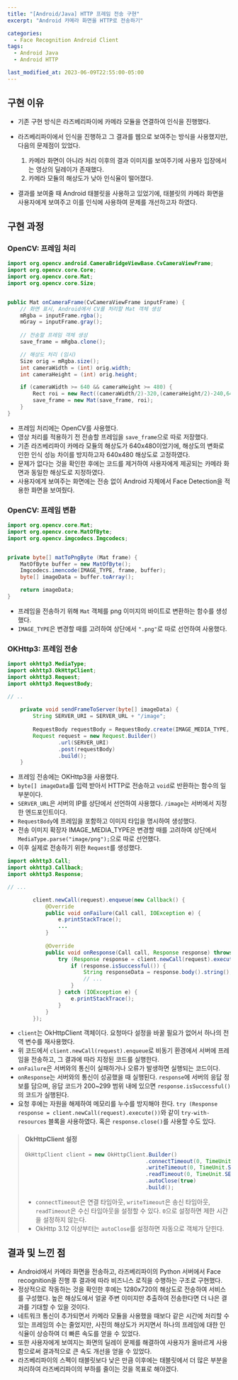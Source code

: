 ```yaml
---
title: "[Android/Java] HTTP 프레임 전송 구현"
excerpt: "Android 카메라 화면을 HTTP로 전송하기"

categories:
  - Face Recognition Android Client
tags:
  - Android Java
  - Android HTTP

last_modified_at: 2023-06-09T22:55:00-05:00
---
```

## 구현 이유
- 기존 구현 방식은 라즈베리파이에 카메라 모듈을 연결하여 인식을 진행했다.
- 라즈베리파이에서 인식을 진행하고 그 결과를 웹으로 보여주는 방식을 사용했지만, 다음의 문제점이 있었다.

  1. 카메라 화면이 아니라 처리 이후의 결과 이미지를 보여주기에 사용자 입장에서는 영상의 딜레이가 존재했다.
  2. 카메라 모듈의 해상도가 낮아 인식율이 떨어졌다.

- 결과를 보여줄 때 Android 태블릿을 사용하고 있었기에, 태블릿의 카메라 화면을 사용자에게 보여주고 이를 인식에 사용하여 문제를 개선하고자 하였다.


## 구현 과정
### OpenCV: 프레임 처리
```java
import org.opencv.android.CameraBridgeViewBase.CvCameraViewFrame;
import org.opencv.core.Core;
import org.opencv.core.Mat;
import org.opencv.core.Size;


public Mat onCameraFrame(CvCameraViewFrame inputFrame) {
    // 화면 표시, Android에서 CV를 처리할 Mat 객체 생성
    mRgba = inputFrame.rgba();
    mGray = inputFrame.gray();
    
    // 전송할 프레임 객체 생성
    save_frame = mRgba.clone();

    // 해상도 처리 (임시)
    Size orig = mRgba.size();
    int cameraWidth = (int) orig.width;
    int cameraHeight = (int) orig.height;

    if (cameraWidth >= 640 && cameraHeight >= 480) {
        Rect roi = new Rect((cameraWidth/2)-320,(cameraHeight/2)-240,640,480);
        save_frame = new Mat(save_frame, roi);
    }
}
```
- 프레임 처리에는 OpenCV를 사용했다.
- 영상 처리를 적용하기 전 전송할 프레임을 `save_frame`으로 따로 저장했다.
- 기존 라즈베리파이 카메라 모듈의 해상도가 640x480이었기에, 해상도의 변화로 인한 인식 성능 차이를 방지하고자 640x480 해상도로 고정하였다.
- 문제가 없다는 것을 확인한 후에는 코드를 제거하여 사용자에게 제공되는 카메라 화면과 동일한 해상도로 지정하였다.
- 사용자에게 보여주는 화면에는 전송 없이 Android 자체에서 Face Detection을 적용한 화면을 보여줬다.

### OpenCV: 프레임 변환
```java
import org.opencv.core.Mat;
import org.opencv.core.MatOfByte;
import org.opencv.imgcodecs.Imgcodecs;


private byte[] matToPngByte (Mat frame) {
    MatOfByte buffer = new MatOfByte();
    Imgcodecs.imencode(IMAGE_TYPE, frame, buffer);
    byte[] imageData = buffer.toArray();

    return imageData;
}
```
- 프레임을 전송하기 위해 `Mat` 객체를 png 이미지의 바이트로 변환하는 함수를 생성했다.
- `IMAGE_TYPE`은 변경할 때를 고려하여 상단에서 `".png"`로 따로 선언하여 사용했다.


### OKHttp3: 프레임 전송
```java
import okhttp3.MediaType;
import okhttp3.OkHttpClient;
import okhttp3.Request;
import okhttp3.RequestBody;

// ..
    
    private void sendFrameToServer(byte[] imageData) {
        String SERVER_URI = SERVER_URL + "/image";
        
        RequestBody requestBody = RequestBody.create(IMAGE_MEDIA_TYPE, imageData);
        Request request = new Request.Builder()
                .url(SERVER_URI)
                .post(requestBody)
                .build();
    }
```
- 프레임 전송에는 OKHttp3을 사용했다.
- `byte[] imageData`를 입력 받아서 HTTP로 전송하고 `void`로 반환하는 함수의 일부분이다.
- `SERVER_URL`은 서버의 IP를 상단에서 선언하여 사용했다. `/image`는 서버에서 지정한 엔드포인트이다.
- `RequestBody`에 프레임을 포함하고 이미지 타입을 명시하여 생성했다. 
- 전송 이미지 확장자 IMAGE_MEDIA_TYPE은 변경할 때를 고려하여 상단에서 `MediaType.parse("image/png");`으로 따로 선언했다.
- 이후 실제로 전송하기 위한 `Request`를 생성했다.

```java
import okhttp3.Call;
import okhttp3.Callback;
import okhttp3.Response;

// ...

        client.newCall(request).enqueue(new Callback() {
            @Override
            public void onFailure(Call call, IOException e) {
                e.printStackTrace();
                ...
            }
        
            @Override
            public void onResponse(Call call, Response response) throws IOException {
                try (Response response = client.newCall(request).execute()) {
                    if (response.isSuccessful()) {
                        String responseData = response.body().string();
                        // ...
                    }
                } catch (IOException e) {
                    e.printStackTrace();
                }
            }
        });
```
- `client`는 OkHttpClient 객체이다. 요청마다 설정을 바꿀 필요가 없어서 하나의 전역 변수를 재사용했다.
- 위 코드에서 `client.newCall(request).enqueue`로 비동기 환경에서 서버에 프레임을 전송하고, 그 결과에 따라 지정된 코드를 실행한다.
- `onFailure`은 서버와의 통신이 실패하거나 오류가 발생하면 실행되는 코드이다.
- `onResponse`는 서버와의 통신이 성공했을 때 실행된다. `response`에 서버의 응답 정보를 담으며, 응답 코드가 200~299 범위 내에 있으면 `response.isSuccessful()`의 코드가 실행된다.
- 요청 후에는 자원을 해제하여 메모리를 누수를 방지해야 한다. `try (Response response = client.newCall(request).execute())`와 같이 `try-with-resources` 블록을 사용하였다. 혹은 `response.close()`를 사용할 수도 있다.

> #### OkHttpClient 설정
> ```java
> OkHttpClient client = new OkHttpClient.Builder()
>                                       .connectTimeout(0, TimeUnit.SECONDS)
>                                       .writeTimeout(0, TimeUnit.SECONDS)
>                                       .readTimeout(0, TimeUnit.SECONDS)
>                                       .autoClose(true)
>                                       .build();
> ```
> - `connectTimeout`은 연결 타임아웃, `writeTimeout`은 송신 타임아웃, `readTimeout`은 수신 타임아웃을 설정할 수 있다. `0`으로 설정하면 제한 시간을 설정하지 않는다.
> - OkHttp 3.12 이상부터는 `autoClose`를 설정하면 자동으로 객체가 닫힌다.


## 결과 및 느낀 점
- Android에서 카메라 화면을 전송하고, 라즈베리파이의 Python 서버에서 Face recognition을 진행 후 결과에 따라 비즈니스 로직을 수행하는 구조로 구현했다.
- 정상적으로 작동하는 것을 확인한 후에는 1280x720의 해상도로 전송하여 서비스를 구성했다. 높은 해상도에서 얼굴 주변 이미지만 추출하여 전송한다면 더 나은 결과를 기대할 수 있을 것이다.
- 네트워크 통신이 추가되면서 카메라 모듈을 사용했을 때보다 같은 시간에 처리할 수 있는 프레임의 수는 줄었지만, 사진의 해상도가 커지면서 하나의 프레임에 대한 인식율이 상승하여 더 빠른 속도를 얻을 수 있었다. 
- 또한 사용자에게 보여지는 화면의 딜레이 문제를 해결하여 사용자가 올바르게 사용함으로써 결과적으로 큰 속도 개선을 얻을 수 있었다.
- 라즈베리파이의 스펙이 태블릿보다 낮은 만큼 이후에는 태블릿에서 더 많은 부분을 처리하여 라즈베리파이의 부하를 줄이는 것을 목표로 해야겠다.